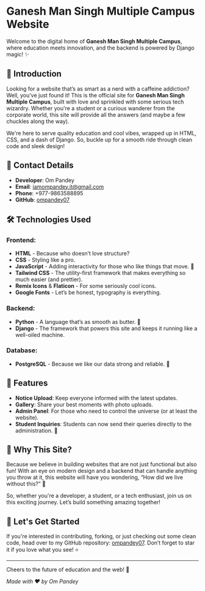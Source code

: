 # Ganesh Man Singh Multiple Campus Website

Welcome to the digital home of **Ganesh Man Singh Multiple Campus**, where education meets innovation, and the backend is powered by Django magic! ✨

## 🚀 Introduction
Looking for a website that’s as smart as a nerd with a caffeine addiction? Well, you’ve just found it! This is the official site for **Ganesh Man Singh Multiple Campus**, built with love and sprinkled with some serious tech wizardry. Whether you're a student or a curious wanderer from the corporate world, this site will provide all the answers (and maybe a few chuckles along the way).

We're here to serve quality education and cool vibes, wrapped up in HTML, CSS, and a dash of Django. So, buckle up for a smooth ride through clean code and sleek design!

## 📌 Contact Details
- **Developer**: Om Pandey
- **Email**: [iamompandey.it@gmail.com](mailto:iamompandey.it@gmail.com)
- **Phone**: +977-9863588895
- **GitHub**: [ompandey07](https://github.com/ompandey07)

## 🛠️ Technologies Used

### Frontend:
- **HTML** - Because who doesn’t love structure?
- **CSS** - Styling like a pro.
- **JavaScript** - Adding interactivity for those who like things that move. 🎢
- **Tailwind CSS** - The utility-first framework that makes everything so much easier (and prettier).
- **Remix Icons** & **Flaticon** - For some seriously cool icons.
- **Google Fonts** - Let’s be honest, typography is everything.

### Backend:
- **Python** - A language that’s as smooth as butter. 🧈
- **Django** - The framework that powers this site and keeps it running like a well-oiled machine.

### Database:
- **PostgreSQL** - Because we like our data strong and reliable. 💪

## 🎯 Features
- **Notice Upload**: Keep everyone informed with the latest updates.
- **Gallery**: Share your best moments with photo uploads.
- **Admin Panel**: For those who need to control the universe (or at least the website).
- **Student Inquiries**: Students can now send their queries directly to the administration. 📩

## 🌟 Why This Site?
Because we believe in building websites that are not just functional but also fun! With an eye on modern design and a backend that can handle anything you throw at it, this website will have you wondering, “How did we live without this?” 🤖

So, whether you're a developer, a student, or a tech enthusiast, join us on this exciting journey. Let’s build something amazing together!

## 🏁 Let's Get Started
If you're interested in contributing, forking, or just checking out some clean code, head over to my GitHub repository: [ompandey07](https://github.com/ompandey07). Don’t forget to star it if you love what you see! ⭐

---

Cheers to the future of education and the web! 🎉

*Made with ❤️ by Om Pandey*
